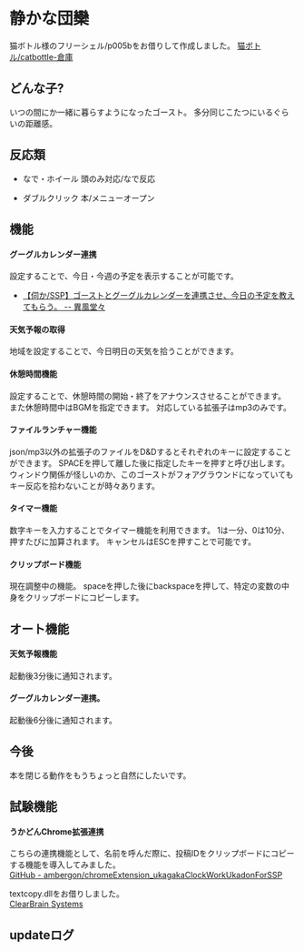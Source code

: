 # 静かな団欒
猫ボトル様のフリーシェル/p005bをお借りして作成しました。
[猫ボトル/catbottle-倉庫](http://catbottle.sakura.ne.jp/souko_fs.html)


## どんな子?
いつの間にか一緒に暮らすようになったゴースト。
多分同じこたつにいるぐらいの距離感。


## 反応類
- なで・ホイール
    頭のみ対応/なで反応

- ダブルクリック
    本/メニューオープン


## 機能
#### グーグルカレンダー連携
設定することで、今日・今週の予定を表示することが可能です。

- [【伺か/SSP】ゴーストとグーグルカレンダーを連携させ、今日の予定を教えてもらう。 -- 異風堂々](https://ambergonslibrary.com/ukagaka/8900/)


#### 天気予報の取得
地域を設定することで、今日明日の天気を拾うことができます。


#### 休憩時間機能
設定することで、休憩時間の開始・終了をアナウンスさせることができます。
また休憩時間中はBGMを指定できます。
対応している拡張子はmp3のみです。


#### ファイルランチャー機能
json/mp3以外の拡張子のファイルをD&Dするとそれぞれのキーに設定することができます。
SPACEを押して離した後に指定したキーを押すと呼び出します。
ウィンドウ関係が怪しいのか、このゴーストがフォアグラウンドになっていてもキー反応を拾わないことが時々あります。


#### タイマー機能
数字キーを入力することでタイマー機能を利用できます。
1は一分、0は10分、押すたびに加算されます。
キャンセルはESCを押すことで可能です。


#### クリップボード機能
現在調整中の機能。
spaceを押した後にbackspaceを押して、特定の変数の中身をクリップボードにコピーします。


## オート機能
#### 天気予報機能
起動後3分後に通知されます。


#### グーグルカレンダー連携。
起動後6分後に通知されます。


## 今後
本を閉じる動作をもうちょっと自然にしたいです。



## 試験機能
#### うかどんChrome拡張連携
こちらの連携機能として、名前を呼んだ際に、投稿IDをクリップボードにコピーする機能を導入してみました。<br>
[GitHub - ambergon/chromeExtension_ukagakaClockWorkUkadonForSSP](https://github.com/ambergon/chromeExtension_ukagakaClockWorkUkadonForSSP)

textcopy.dllをお借りしました。<br>
[ClearBrain Systems](http://koumei.la.coocan.jp/cbs/software/)




## updateログ
















